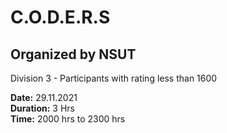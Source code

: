 # C.O.D.E.R.S 
## Organized by NSUT

Division 3 - Participants with rating less than 1600

**Date:** 29.11.2021  
**Duration:** 3 Hrs  
**Time:** 2000 hrs to 2300 hrs
